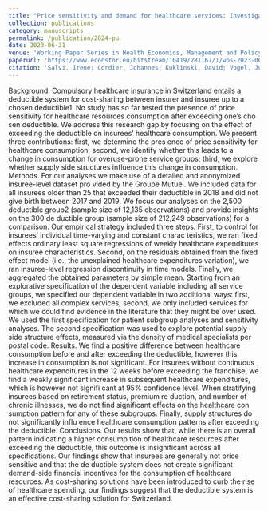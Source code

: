 ```yaml
---
title: "Price sensitivity and demand for healthcare services: Investigating demand-side financial incentives using anonymised claims data from Switzerland"
collection: publications
category: manuscripts
permalink: /publication/2024-pu
date: 2023-06-31
venue: 'Working Paper Series in Health Economics, Management and Policy'
paperurl: 'https://www.econstor.eu/bitstream/10419/281167/1/wps-2023-06.pdf'
citation: 'Salvi, Irene; Cordier, Johannes; Kuklinski, David; Vogel, Justus; Geissler, Alexander (2023): Price sensitivity and demand for healthcare services: Investigating demand-side financial incentives using anonymised claims data from Switzerland, Schriftenreihe in Health Economics, Management and Policy, No. 2023-06, Universität St.Gallen, School of Medicine, Lehrstuhl für Management im Gesundheitswesen, St.Gallen'
---
```


Background. Compulsory healthcare insurance in Switzerland entails a deductible system for cost-sharing between insurer and insuree up to a chosen deductible1. No study has so far tested the presence of price sensitivity for healthcare resources consumption after exceeding one’s cho sen deductible. We address this research gap by focusing on the effect of exceeding the deductible on insurees’ healthcare consumption. We present three contributions: first, we determine the pres ence of price sensitivity for healthcare consumption; second, we identify whether this leads to a change in consumption for overuse-prone service groups; third, we explore whether supply side structures influence this change in consumption. Methods. For our analyses we make use of a detailed and anonymized insuree-level dataset pro vided by the Groupe Mutuel. We included data for all insurees older than 25 that exceeded their deductible in 2018 and did not give birth between 2017 and 2019. We focus our analyses on the 2,500 deductible group2 (sample size of 12,135 observations) and provide insights on the 300 de ductible group (sample size of 212,249 observations) for a comparison. Our empirical strategy included three steps. First, to control for insurees’ individual time-varying and constant charac teristics, we ran fixed effects ordinary least square regressions of weekly healthcare expenditures on insuree characteristics. Second, on the residuals obtained from the fixed effect model (i.e., the unexplained healthcare expenditures variation), we ran insuree-level regression discontinuity in time models. Finally, we aggregated the obtained parameters by simple mean. Starting from an explorative specification of the dependent variable including all service groups, we specified our dependent variable in two additional ways: first, we excluded all complex services; second, we only included services for which we could find evidence in the literature that they might be over used. We used the first specification for patient subgroup analyses and sensitivity analyses. The second specification was used to explore potential supply-side structure effects, measured via the density of medical specialists per postal code. Results. We find a positive difference between healthcare consumption before and after exceeding the deductible, however this increase in consumption is not significant. For insurees without continuous healthcare expenditures in the 12 weeks before exceeding the franchise, we find a weakly significant increase in subsequent healthcare expenditures, which is however not signifi cant at 95% confidence level. When stratifying insurees based on retirement status, premium re duction, and number of chronic illnesses, we do not find significant effects on the healthcare con sumption pattern for any of these subgroups. Finally, supply structures do not significantly influ ence healthcare consumption patterns after exceeding the deductible. Conclusions. Our results show that, while there is an overall pattern indicating a higher consump tion of healthcare resources after exceeding the deductible, this outcome is insignificant across all specifications. Our findings show that insurees are generally not price sensitive and that the de ductible system does not create significant demand-side financial incentives for the consumption of healthcare resources. As cost-sharing solutions have been introduced to curb the rise of healthcare spending, our findings suggest that the deductible system is an effective cost-sharing solution for Switzerland.